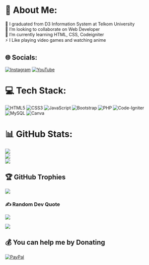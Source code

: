 # 💫 About Me:
🔭 I graduated from D3 Information System at Telkom University<br>👯 I’m looking to collaborate on Web Developer<br>🌱 I’m currently learning HTML, CSS, Codeigniter<br>⚡ I Like playing video games and watching anime


## 🌐 Socials:
[![Instagram](https://img.shields.io/badge/Instagram-%23E4405F.svg?logo=Instagram&logoColor=white)](https://instagram.com/bagaskarakertayasa) [![YouTube](https://img.shields.io/badge/YouTube-%23FF0000.svg?logo=YouTube&logoColor=white)](https://youtube.com/@bagaskarakertayasa2025) 

# 💻 Tech Stack:
![HTML5](https://img.shields.io/badge/html5-%23E34F26.svg?style=for-the-badge&logo=html5&logoColor=white) ![CSS3](https://img.shields.io/badge/css3-%231572B6.svg?style=for-the-badge&logo=css3&logoColor=white) ![JavaScript](https://img.shields.io/badge/javascript-%23323330.svg?style=for-the-badge&logo=javascript&logoColor=%23F7DF1E) ![Bootstrap](https://img.shields.io/badge/bootstrap-%23563D7C.svg?style=for-the-badge&logo=bootstrap&logoColor=white) ![PHP](https://img.shields.io/badge/php-%23777BB4.svg?style=for-the-badge&logo=php&logoColor=white) ![Code-Igniter](https://img.shields.io/badge/CodeIgniter-%23EF4223.svg?style=for-the-badge&logo=codeIgniter&logoColor=white) ![MySQL](https://img.shields.io/badge/mysql-%2300f.svg?style=for-the-badge&logo=mysql&logoColor=white) ![Canva](https://img.shields.io/badge/Canva-%2300C4CC.svg?style=for-the-badge&logo=Canva&logoColor=white)
# 📊 GitHub Stats:
![](https://github-readme-stats.vercel.app/api?username=bagaskarakertayasa&theme=midnight-purple&hide_border=false&include_all_commits=false&count_private=false)<br/>
![](https://github-readme-streak-stats.herokuapp.com/?user=bagaskarakertayasa&theme=midnight-purple&hide_border=false)<br/>
![](https://github-readme-stats.vercel.app/api/top-langs/?username=bagaskarakertayasa&theme=midnight-purple&hide_border=false&include_all_commits=false&count_private=false&layout=compact)

## 🏆 GitHub Trophies
![](https://github-profile-trophy.vercel.app/?username=bagaskarakertayasa&theme=radical&no-frame=false&no-bg=true&margin-w=4)

### ✍️ Random Dev Quote
![](https://quotes-github-readme.vercel.app/api?type=horizontal&theme=radical)

[![](https://visitcount.itsvg.in/api?id=bagaskarakertayasa&icon=0&color=3)](https://visitcount.itsvg.in)

  ## 💰 You can help me by Donating
  [![PayPal](https://img.shields.io/badge/PayPal-00457C?style=for-the-badge&logo=paypal&logoColor=white)](https://paypal.me/bagaskarakertayasa) 

  
<!-- Proudly created with GPRM ( https://gprm.itsvg.in ) -->
